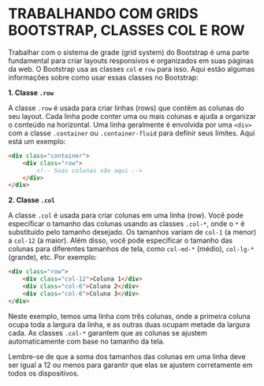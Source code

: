 # TRABALHANDO COM GRIDS BOOTSTRAP, CLASSES COL E ROW 
Trabalhar com o sistema de grade (grid system) do Bootstrap é uma parte fundamental para criar layouts responsivos e organizados em suas páginas da web. O Bootstrap usa as classes `col` e `row` para isso. Aqui estão algumas informações sobre como usar essas classes no Bootstrap:

**1. Classe `.row`**

A classe `.row` é usada para criar linhas (rows) que contêm as colunas do seu layout. Cada linha pode conter uma ou mais colunas e ajuda a organizar o conteúdo na horizontal. Uma linha geralmente é envolvida por uma `<div>` com a classe `.container` ou `.container-fluid` para definir seus limites. Aqui está um exemplo:

```html
<div class="container">
    <div class="row">
        <!-- Suas colunas vão aqui -->
    </div>
</div>
```

**2. Classe `.col`**

A classe `.col` é usada para criar colunas em uma linha (row). Você pode especificar o tamanho das colunas usando as classes `.col-*`, onde o `*` é substituído pelo tamanho desejado. Os tamanhos variam de `col-1` (a menor) a `col-12` (a maior). Além disso, você pode especificar o tamanho das colunas para diferentes tamanhos de tela, como `col-md-*` (médio), `col-lg-*` (grande), etc. Por exemplo:

```html
<div class="row">
    <div class="col-12">Coluna 1</div>
    <div class="col-6">Coluna 2</div>
    <div class="col-6">Coluna 3</div>
</div>
```

Neste exemplo, temos uma linha com três colunas, onde a primeira coluna ocupa toda a largura da linha, e as outras duas ocupam metade da largura cada. As classes `.col-*` garantem que as colunas se ajustem automaticamente com base no tamanho da tela.

Lembre-se de que a soma dos tamanhos das colunas em uma linha deve ser igual a 12 ou menos para garantir que elas se ajustem corretamente em todos os dispositivos.

